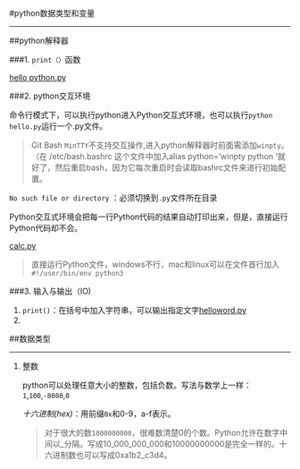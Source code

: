 #python数据类型和变量

---

##python解释器

###1. `print（）`函数

[hello python.py](../helloword.py "hello python")

###2. python交互环境

命令行模式下，可以执行python进入Python交互式环境，也可以执行`python hello.py`运行一个.py文件。

>Git Bash `MinTTY`不支持交互操作,进入python解释器时前面需添加`winpty`。（在 /etc/bash.bashrc 这个文件中加入alias python=’winpty python ‘就好了，然后重启bash，因为它每次重启时会读取bashrc文件来进行初始配置。

`No such file or directory` ：必须切换到`.py`文件所在目录

Python交互式环境会把每一行Python代码的结果自动打印出来，但是，直接运行Python代码却不会。

[calc.py](../calc.py "calc")

>直接运行Python文件，windows不行，mac和linux可以在文件首行加入`#!/user/bin/env python3`

###3. 输入与输出（IO)
   1. `print()`：在括号中加入字符串，可以输出指定文字[helloword.py](../helloword.py "hello word")
   2. 

##数据类型

---

1. 整数

    python可以处理任意大小的整数，包括负数。写法与数学上一样：`1`,`100`,`-8080`,`0`

    *十六进制(hex)*：用前缀`0x`和0-9，a-f表示。

    >对于很大的数`1000000000`，很难数清楚0的个数。Python允许在数字中间以_分隔。写成10_000_000_000和10000000000是完全一样的。十六进制数也可以写成0xa1b2_c3d4。
